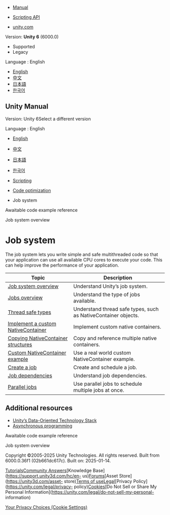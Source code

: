 [](https://docs.unity3d.com)

  * [Manual](../Manual/index.html)
  * [Scripting API](../ScriptReference/index.html)

  * [unity.com](https://unity.com/)

Version: **Unity 6** (6000.0)

  * Supported
  * Legacy

Language : English

  * [English](/Manual/job-system.html)
  * [中文](/cn/current/Manual/job-system.html)
  * [日本語](/ja/current/Manual/job-system.html)
  * [한국어](/kr/current/Manual/job-system.html)

[](https://docs.unity3d.com)

## Unity Manual

Version: Unity 6Select a different version

Language : English

  * [English](/Manual/job-system.html)
  * [中文](/cn/current/Manual/job-system.html)
  * [日本語](/ja/current/Manual/job-system.html)
  * [한국어](/kr/current/Manual/job-system.html)

  * [Scripting](scripting.html)
  * [Code optimization](scripting-optimization.html)
  * Job system

[](async-awaitable-examples.html)

Awaitable code example reference

[](job-system-overview.html)

Job system overview

# Job system

The job system lets you write simple and safe multithreaded code so that your
application can use all available CPU cores to execute your code. This can
help improve the performance of your application.

**Topic** | **Description**  
---|---  
[Job system overview](job-system-overview.html) | Understand Unity’s job system.  
[Jobs overview](job-system-jobs.html) | Understand the type of jobs available.  
[Thread safe types](job-system-native-container.html) | Understand thread safe types, such as NativeContainer objects.  
[Implement a custom NativeContainer](job-system-custom-nativecontainer.html) | Implement custom native containers.  
[Copying NativeContainer structures](job-system-copy-nativecontainer.html) | Copy and reference multiple native containers.  
[Custom NativeContainer example](job-system-custom-nativecontainer-example.html) | Use a real world custom NativeContainer example.  
[Create a job](job-system-creating-jobs.html) | Create and schedule a job.  
[Job dependencies](job-system-job-dependencies.html) | Understand job dependencies.  
[Parallel jobs](job-system-parallel-for-jobs.html) | Use parallel jobs to schedule multiple jobs at once.  
  
## Additional resources

  * [Unity’s Data-Oriented Technology Stack](https://unity.com/dots)
  * [Asynchronous programming](async-await-support.html)

[](async-awaitable-examples.html)

Awaitable code example reference

[](job-system-overview.html)

Job system overview

Copyright ©2005-2025 Unity Technologies. All rights reserved. Built from
6000.0.36f1 (02b661dc617c). Built on: 2025-01-14.

[Tutorials](https://learn.unity.com/)[Community
Answers](https://answers.unity3d.com)[Knowledge
Base](https://support.unity3d.com/hc/en-
us)[Forums](https://forum.unity3d.com)[Asset Store](https://unity3d.com/asset-
store)[Terms of
use](https://docs.unity3d.com/Manual/TermsOfUse.html)[Legal](https://unity.com/legal)[Privacy
Policy](https://unity.com/legal/privacy-
policy)[Cookies](https://unity.com/legal/cookie-policy)[Do Not Sell or Share
My Personal Information](https://unity.com/legal/do-not-sell-my-personal-
information)

[Your Privacy Choices (Cookie Settings)](javascript:void\(0\);)

